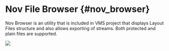 # Nov File Browser {#nov_browser}

Nov Browser is an utility that is included in VMS project that displays Layout Files structure and also allows exporting of streams. Both protected and plain files are supported.

![](images/nov_browser.png)